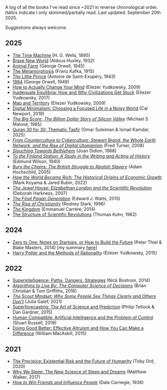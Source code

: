A log of all the books I've read since ~2021 in reverse chronological order. *Italics* indicate I only skimmed/partially read. Last updated: September 20th 2025.

Suggestions always welcome.

## 2025

- [The Time Machine](https://en.wikipedia.org/wiki/The_Time_Machine) (H. G. Wells, 1895)
- [Brave New World](https://en.wikipedia.org/wiki/Brave_New_World) (Aldous Huxley, 1932)
- [Animal Farm](https://en.wikipedia.org/wiki/Animal_Farm) (George Orwell, 1945)
- [The Metamorphosis](https://en.wikipedia.org/wiki/The_Metamorphosis) (Franz Kafka, 1915)
- [The Little Prince](https://en.wikipedia.org/wiki/The_Little_Prince) (Antoine de Saint-Exupéry, 1943)
- [1984](https://en.wikipedia.org/wiki/Nineteen_Eighty-Four) (George Orwell, 1949)
- [How to Actually Change Your Mind](https://www.readthesequences.com/Book-II-How-To-Actually-Change-Your-Mind) (Eliezer Yudkowsky, 2009)
- [Inadequate Equilibria: How and Why Civilizations Get Stuck](https://equilibriabook.com/) (Eliezer Yudkowsky, 2017)
- [Map and Territory](https://www.readthesequences.com/Book-I-Map-And-Territory) (Eliezer Yudkowsky, 2009)
- [Digital Minimalism: Choosing a Focused Life in a Noisy World](https://calnewport.com/on-digital-minimalism/) (Cal Newport, 2019)
- [*The Big Score: The Billion Dollar Story of Silicon Valley*](https://press.stripe.com/the-big-score) (Michael S Malone, 1985)
- [Quran 30 for 30: Thematic Tasfir](https://yaqeeninstitute.org/read/books/quran-30-for-30-thematic-tafsir) (Omar Suleiman & Ismail Kamdar, 2025)
- [*From Counterculture to Cyberculture: Stewart Brand, the Whole Earth Network, and the Rise of Digital Utopianism*](https://press.uchicago.edu/ucp/books/book/chicago/F/bo3773600.html) (Fred Turner, 2008)
- [*Slouching Towards Bethlehem*](https://en.wikipedia.org/wiki/Slouching_Towards_Bethlehem) (Joan Didion, 1968)
- [*To the Finland Station: A Study in the Writing and Acting of History*](https://en.wikipedia.org/wiki/To_the_Finland_Station) (Edmund Wilson, 1940)
- [*Bury the Chains: The British Struggle to Abolish Slavery*](https://en.wikipedia.org/wiki/Bury_the_Chains) (Adam Hochschild, 2005)
- [*How the World Became Rich: The Historical Origins of Economic Growth*](https://www.amazon.co.uk/How-World-Became-Rich-Historical/dp/1509540237) (Mark Koyama & Jared Rubin, 2022)
- [*The Jewel House: Elizabethan London and the Scientific Revolution*](https://en.wikipedia.org/wiki/The_Jewel_House) (Deborah Harkness, 2007)
- [*The Final Pagan Generation*](https://www.amazon.co.uk/Final-Generation-Transformation-Classical-Heritage/dp/0520283708) (Edward J. Watts, 2015)
- [*The Rise of Christianity*](https://en.wikipedia.org/wiki/The_Rise_of_Christianity) (Rodney Stark, 1996)
- [*The Kingdom*](https://en.wikipedia.org/wiki/The_Kingdom_(Carr%C3%A8re_novel)) (Emmanuel Carrère, 2014)
- [The Structure of Scientific Revolutions](https://en.wikipedia.org/wiki/The_Structure_of_Scientific_Revolutions) (Thomas Kuhn, 1962)

## 2024

- [Zero to One: Notes on Startups, or How to Build the Future](https://en.wikipedia.org/wiki/Zero_to_One) (Peter Thiel & Blake Masters, 2014) [my summary [here](https://bilalchughtai.co.uk/zero-to-one/)]
- [Harry Potter and the Methods of Rationality](https://hpmor.com/) (Eliezer Yudkowsky, 2015)

## 2022

- [Superintelligence: Paths, Dangers, Strategies](https://en.wikipedia.org/wiki/Superintelligence:_Paths,_Dangers,_Strategies) (Nick Bostrom, 2014)
- [*Algorithms to Live By: The Computer Science of Decisions*](https://brianchristian.org/algorithms-to-live-by/) (Brian Christian & Tom Griffiths, 2016)
- [*The Scout Mindset: Why Some People See Things Clearly and Others Don't*](https://en.wikipedia.org/wiki/The_Scout_Mindset) (Julia Galef, 2021)
- [Superforecasting: The Art of Science and Prediction](https://www.amazon.co.uk/Superforecasting-Science-Prediction-Philip-Tetlock/dp/1847947158) (Philip Tetlock & Dan Gardner, 2015)
- [Human Compatible: Artificial Intelligence and the Problem of Control](https://en.wikipedia.org/wiki/Human_Compatible) (Stuart Russell, 2019)
- [Doing Good Better: Effective Altruism and How You Can Make a Difference](https://www.effectivealtruism.org/doing-good-better) (William MacAskill, 2015)

## 2021

- [The Precipice: Existential Risk and the Future of Humanity](https://en.wikipedia.org/wiki/The_Precipice:_Existential_Risk_and_the_Future_of_Humanity) (Toby Ord, 2020)
- [Why We Sleep: The New Science of Sleep and Dreams](https://en.wikipedia.org/wiki/Why_We_Sleep) (Matthew Walker, 2017)
- [*How to Win Friends and Influence People*](https://en.wikipedia.org/wiki/How_to_Win_Friends_and_Influence_People) (Dale Carnegie, 1936)
